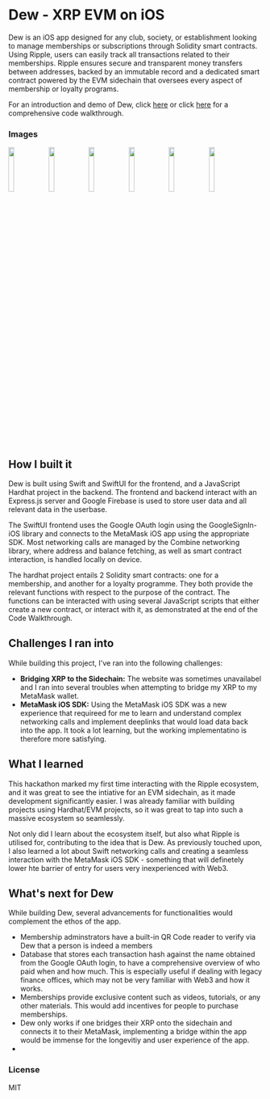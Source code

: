 # Dew - XRP EVM on iOS
Dew is an iOS app designed for any club, society, or establishment looking to manage memberships or subscriptions through Solidity smart contracts. Using Ripple, users can easily track all transactions related to their memberships. Ripple ensures secure and transparent money transfers between addresses, backed by an immutable record and a dedicated smart contract powered by the EVM sidechain that oversees every aspect of membership or loyalty programs.

For an introduction and demo of Dew, click [here](https://youtu.be/RzVe-kX9QkU) or click [here](https://youtu.be/Q6cnbk5JIc0) for a comprehensive code walkthrough.

### Images
<img src=https://github.com/nkoorty/Dew/assets/80065244/c2d27c33-838b-4780-928c-58a6cb87676b width=15% >
<img src=https://github.com/nkoorty/Dew/assets/80065244/35b3603c-4820-411c-a7ec-ca6c550b8c0d width=15% >
<img src=https://github.com/nkoorty/Dew/assets/80065244/aee96662-78af-4619-af2b-fe8c56b75240 width=15% >
<img src=https://github.com/nkoorty/Dew/assets/80065244/74d2103b-033a-4ebf-993e-3c85fde6da25 width=15% >
<img src=https://github.com/nkoorty/Dew/assets/80065244/03612b60-e8f2-4e1c-b9b9-297fc1afa2a2 width=15% >
<img src=https://github.com/nkoorty/Dew/assets/80065244/43523277-7af4-482f-8bc9-c563945e192f width=15% >


## How I built it
Dew is built using Swift and SwiftUI for the frontend, and a JavaScript Hardhat project in the backend. The frontend and backend interact with an Express.js server and Google Firebase is used to store user data and all relevant data in the userbase.

The SwiftUI frontend uses the Google OAuth login using the GoogleSignIn-iOS library and connects to the MetaMask iOS app using the appropriate SDK. Most networking calls are managed by the Combine networking library, where address and balance fetching, as well as smart contract interaction, is handled locally on device.

The hardhat project entails 2 Solidity smart contracts: one for a membership, and another for a loyalty programme. They both provide the relevant functions with respect to the purpose of the contract. The functions can be interacted with using several JavaScript scripts that either create a new contract, or interact with it, as demonstrated at the end of the Code Walkthrough.

## Challenges I ran into
While building this project, I've ran into the following challenges:

* **Bridging XRP to the Sidechain:** The website was sometimes unavailabel and I ran into several troubles when attempting to bridge my XRP to my MetaMask wallet.
* **MetaMask iOS SDK:** Using the MetaMask iOS SDK was a new experience that requireed for me to learn and understand complex networking calls and implement deeplinks that would load data back into the app. It took a lot learning, but the working implementatino is therefore more satisfying.

## What I learned
This hackathon marked my first time interacting with the Ripple ecosystem, and it was great to see the intiative for an EVM sidechain, as it made development significantly easier. I was already familiar with building projects using Hardhat/EVM projects, so it was great to tap into such a massive ecosystem so seamlessly.

Not only did I learn about the ecosystem itself, but also what Ripple is utilised for, contributing to the idea that is Dew. As previously touched upon, I also learned a lot about Swift networking calls and creating a seamless interaction with the MetaMask iOS SDK - something that will definetely lower hte barrier of entry for users very inexperienced with Web3.

## What's next for Dew
While building Dew, several advancements for functionalities would complement the ethos of the app.

* Membership adminstrators have a built-in QR Code reader to verify via Dew that a person is indeed a members
* Database that stores each transaction hash against the name obtained from the Google OAuth login, to have a comprehensive overview of who paid when and how much. This is especially useful if dealing with legacy finance offices, which may not be very familiar with Web3 and how it works.
* Memberships provide exclusive content such as videos, tutorials, or any other materials. This would add incentives for people to purchase memberships.
* Dew only works if one bridges their XRP onto the sidechain and connects it to their MetaMask, implementing a bridge within the app would be immense for the longevitiy and user experience of the app.
* 

### License
MIT
